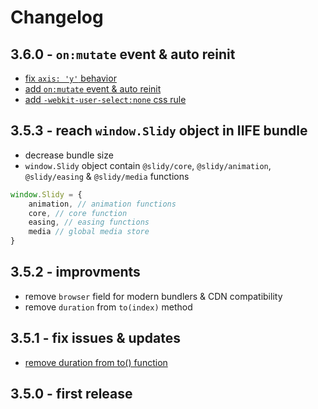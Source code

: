 # Changelog


## 3.6.0 - `on:mutate` event & auto reinit
- [fix `axis: 'y'` behavior](https://github.com/Valexr/Slidy/commit/e042f8feb152c57dba024c5a11c50c6df267f9eb)
- [add `on:mutate` event & auto reinit](https://github.com/Valexr/Slidy/commit/ec03d72ca6303de89019adc7f37761605ccffd80)
- [add `-webkit-user-select:none` css rule](https://github.com/Valexr/Slidy/commit/ad84096c7ecf8cf88d1a678d7b2d94c1550817f9)


## 3.5.3 - reach `window.Slidy` object in IIFE bundle
- decrease bundle size
- `window.Slidy` object contain `@slidy/core`, `@slidy/animation`,  `@slidy/easing` & `@slidy/media` functions
```js
window.Slidy = {
    animation, // animation functions
    core, // core function
    easing, // easing functions
    media // global media store
}
```


## 3.5.2 - improvments
- remove `browser` field for modern bundlers & CDN compatibility
- remove `duration` from  `to(index)` method


## 3.5.1 - fix issues & updates
-   [remove duration from to() function](https://github.com/Valexr/Slidy/commit/f4b0226305755a6e2736ba184022924684294f3a)


## 3.5.0 - first release